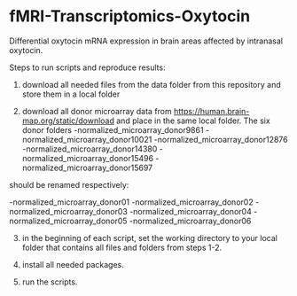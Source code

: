 # fMRI-Transcriptomics-Oxytocin
Differential oxytocin mRNA expression in brain areas affected by intranasal oxytocin. 

Steps to run scripts and reproduce results:

1) download all needed files from the data folder from this repository and store them in a local folder

2) download all donor microarray data from https://human.brain-map.org/static/download and place in the same local folder. The six donor folders 
-normalized_microarray_donor9861 
-normalized_microarray_donor10021
-normalized_microarray_donor12876
-normalized_microarray_donor14380
-normalized_microarray_donor15496
-normalized_microarray_donor15697

should be renamed respectively:

-normalized_microarray_donor01
-normalized_microarray_donor02
-normalized_microarray_donor03
-normalized_microarray_donor04
-normalized_microarray_donor05
-normalized_microarray_donor06

3) in the beginning of each script, set the working directory to your local folder that contains all files and folders from steps 1-2.

4) install all needed packages.

5) run the scripts.